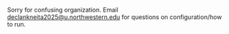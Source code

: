 Sorry for confusing organization. Email declankneita2025@u.northwestern.edu for questions on configuration/how to run.
